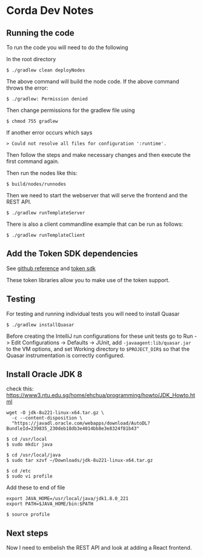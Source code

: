 # Corda Dev Notes

## Running the code

To run the code you will need to do the following

In the root directory

```text
$ ./gradlew clean deployNodes
```

The above command will build the node code. If the above command throws the error:

```text
$ ./gradlew: Permission denied
```

Then change permissions for the gradlew file using

```text
$ chmod 755 gradlew
```

If another error occurs which says

```text
> Could not resolve all files for configuration ':runtime'.
```

Then follow the steps and make necessary changes and then execute the first command again.

Then run the nodes like this:

```text
$ build/nodes/runnodes
```

Then we need to start the webserver that will serve the frontend and the REST API.

```text
$ ./gradlew runTemplateServer
```

There is also a client commandline example that can be run as follows:

```text
$ ./gradlew runTemplateClient
```

## Add the Token SDK dependencies

See [github reference](https://github.com/corda/cordapp-template-kotlin/blob/token-template/build.gradle)
and [token sdk](https://github.com/corda/token-sdk)

These token libraries allow you to make use of the token support.

## Testing

For testing and running individual tests you will need to install Quasar

```text
$ ./gradlew installQuasar
```

Before creating the IntelliJ run configurations for these unit tests go to Run -> Edit Configurations -> Defaults ->
JUnit, add `-javaagent:lib/quasar.jar` to the VM options, and set Working directory to `$PROJECT_DIR$` so that the
Quasar instrumentation is correctly configured.

## Install Oracle JDK 8

check this: https://www3.ntu.edu.sg/home/ehchua/programming/howto/JDK_Howto.html

```shell script
wget -O jdk-8u221-linux-x64.tar.gz \
  -c --content-disposition \
  "https://javadl.oracle.com/webapps/download/AutoDL?BundleId=239835_230deb18db3e4014bb8e3e8324f81b43"
```

```
$ cd /usr/local
$ sudo mkdir java
```

```
$ cd /usr/local/java
$ sudo tar xzvf ~/Downloads/jdk-8u221-linux-x64.tar.gz
```

```shell script
$ cd /etc
$ sudo vi profile
```

Add these to end of file

```shell script
export JAVA_HOME=/usr/local/java/jdk1.8.0_221
export PATH=$JAVA_HOME/bin:$PATH
```

```shell script
$ source profile
```

## Next steps

Now I need to embelish the REST API and look at adding a React frontend.

